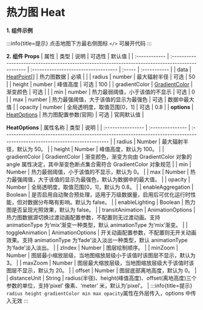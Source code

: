 # 热力图 Heat

**1. 组件示例**

<code src="./demo.tsx"></code>
:::info{title=提示}
点击地图下方最右侧图标 `</>` 可展开代码
:::

**2. 组件 Props**
| 属性 | 类型 | 说明 | 可选性 | 默认值 |
| :------------ | :------------------------------------------------------------------------------------------------ | :----------------------------------- | :----- | :----------- |
| data | [HeatPoint[]](https://lbs.qq.com/webApi/visualizationApi/visualizationDoc/visualizationDocHeat#3) | 热力图数据 | 必填 | |
| radius | number | 最大辐射半径 | 可选 | 50 |
| height | number | 峰值高度 | 可选 | 100 |
| gradientColor | [GradientColor](https://lbs.qq.com/webApi/javascriptGL/glDoc/glDocClass#4) | 渐变颜色 | 可选 | |
| min | number | 热力最弱阈值，小于该值的不显示 | 可选 | 0 |
| max | number | 热力最强阈值，大于该值的显示为最强色 | 可选 | 数据中最大值 |
| opacity | number | 全局透明度，取值范围[0，1] | 可选 | 0.8 |
| **options** | [HeatOptions](https://lbs.qq.com/webApi/visualizationApi/visualizationDoc/visualizationDocHeat#3) | 热力图配置参数(官网) | 可选 | 官网默认值 |

**HeatOptions**
| 属性名称 | 类型 | 说明 |
| :---------------- | :--------------- | :------------------------------------------------------------------------------------------------------------------------- |
| radius | Number | 最大辐射半径，默认为 50。 |
| height | Number | 峰值高度，默认为 100。 |
| gradientColor | GradientColor | 渐变颜色，渐变方向由 GradientColor 对象的 angle 属性决定，其中渐变色断点集合需符合 GradientColor 对象规范 |
| min | Number | 热力最弱阈值，小于该值的不显示，默认为 0。 |
| max | Number | 热力最强阈值，大于该值的显示为最强色，默认为数据中的最大值。 |
| opacity | Number | 全局透明度，取值范围[0，1]，默认为 0.8。 |
| enableAggregation | Boolean | 是否启用自动聚合预处理，适用于万级数据量，启用后可优化运行时性能，但对数据分布略有影响。默认为 false。 |
| enableLighting | Boolean | 热力图是否呈现光照效果，默认为 false。 |
| transitAnimation | AnimationOptions | 热力图数据源切换过渡动画配置参数，不配置则无过渡动画。支持 animationType 为‘mix’渐变一种类型，默认 animationType 为‘mix’渐变。 |
| toggleAnimation | AnimationOptions | 开关动画配置参数，不配置则无开关动画效果。支持 animationType 为‘fade’淡入淡出一种类型，默认 animationType 为‘fade’淡入淡出。 |
| zIndex | Number | 图层绘制顺序。 |
| minZoom | Number | 图层最小缩放层级，当地图缩放层级小于该值时该图层不显示，默认为 3。 |
| maxZoom | Number | 图层最大缩放层级，当地图缩放层级大于该值时该图层不显示，默认为 20。 |
| offset | Number | 图层底部离地高度，默认为 0。 |
| distanceUnit | String | radius(半径)、height(峰值高度)、offset(离地高度)三个参数的单位，支持’pixel’ 像素、‘meter’ 米，默认为’pixel’。 |
:::info{title=提示}
`radius height gradientColor min max opacity`属性在外层传入，options 中传入无效
:::
